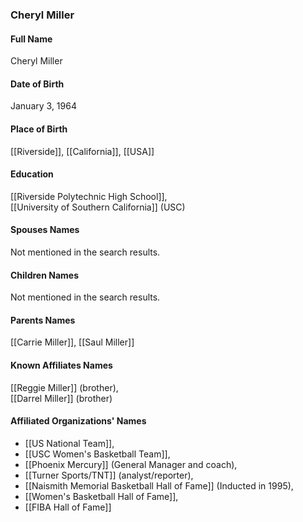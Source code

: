 ### Cheryl Miller

#### Full Name

Cheryl Miller

#### Date of Birth

January 3, 1964

#### Place of Birth

[[Riverside]], [[California]], [[USA]]

#### Education

[[Riverside Polytechnic High School]],  
[[University of Southern California]] (USC)

#### Spouses Names

Not mentioned in the search results.

#### Children Names

Not mentioned in the search results.

#### Parents Names

[[Carrie Miller]], [[Saul Miller]]

#### Known Affiliates Names

[[Reggie Miller]] (brother),  
[[Darrel Miller]] (brother)

#### Affiliated Organizations' Names

- [[US National Team]],
- [[USC Women's Basketball Team]],
- [[Phoenix Mercury]] (General Manager and coach),
- [[Turner Sports/TNT]] (analyst/reporter),
- [[Naismith Memorial Basketball Hall of Fame]] (Inducted in 1995),
- [[Women's Basketball Hall of Fame]],
- [[FIBA Hall of Fame]]